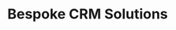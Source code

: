 ---
layout: solution-3
title: Bespoke CRM Solutions
permalink: /solutions/technology-consulting/bespoke-crm-solutions
description: "Elevate Your Business: Bespoke CRM Solutions that Drive Results"
og_image_url: /assets/img/photos/opengraph/axops-technologies-og-image-v1.jpg
---